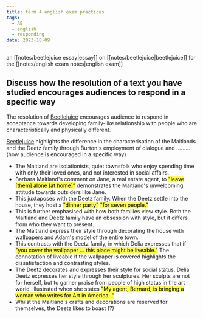 ```yaml
---
title: term 4 english exam practices
tags:
  - AE
  - english
  - responding
date: 2023-10-09
---
```

an [[notes/beetlejuice essay|essay]] on [[notes/beetlejuice|beetlejuice]] for the [[notes/english exam notes|english exam]]
## Discuss how the resolution of a text you have studied encourages audiences to respond in a specific way
The resolution of <u>Beetlejuice</u> encourages audience to respond in acceptance towards developing family-like relationship with people who are characteristically and physically different.

<u>Beetlejuice</u> highlights the difference in the characterisation of the Maitlands and the Deetz family through Burton's employment of dialogue and ......... (how audience is encouraged in a specific way)
- The Maitland are isolationists, quiet townsfolk who enjoy spending time with only their loved ones, and not interested in social affairs.
-  Barbara Maitland's comment on Jane, a real estate agent, to <mark style="background: #FFFD00B0;">"leave [them] alone [at home]"</mark> demonstrates the Maitland's unwelcoming attitude towards outsiders like Jane.
- This juxtaposes with the Deetz family. When the Deetz settle into the house, they host a <mark style="background: #FFFD00B0;">"dinner party"</mark> <mark style="background: #FFFD00B0;">"for seven people."</mark>
- This is further emphasised with how both families view style. Both the Maitland and Deetz family have an obsession with style, but it differs from who they want to present.
- The Maitland express their style through decorating the house with wallpapers and Adam's model of the entire town.
- This contrasts with the Deetz family, in which Delia expresses that if <mark style="background: #FFFD00B0;">"you cover the wallpaper ... this place might be liveable."</mark> The connotation of liveable if the wallpaper is covered highlights the dissatisfaction and contrasting styles.
- The Deetz decorates and expresses their style for social status. Delia Deetz expresses her style through her sculptures. Her sculpts are not for herself, but to garner praise from people of high status in the art world, illustrated when she states <mark style="background: #FFFD00B0;">"My agent, Bernard, is bringing a woman who writes for Art in America.  "</mark>
- Whilst the Maitland's crafts and decorations are reserved for themselves, the Deetz likes to boast (?)
